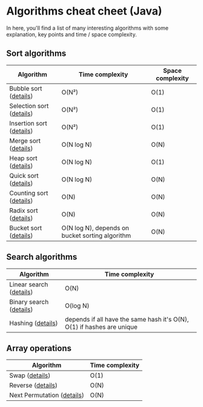 # Algorithms cheat cheet (Java)

In here, you'll find a list of many interesting algorithms with some explanation, key points and time / space complexity.

## Sort algorithms

| Algorithm                                         | Time complexity                                 | Space complexity |
| ------------------------------------------------- | ----------------------------------------------- | ---------------- |
| Bubble sort ([details](Sort/BubbleSort.md))       | O(N²)                                           | O(1)             |
| Selection sort ([details](Sort/SelectionSort.md)) | O(N²)                                           | O(1)             |
| Insertion sort ([details](Sort/InsertionSort.md)) | O(N²)                                           | O(1)             |
| Merge sort ([details](Sort/MergeSort.md))         | O(N log N)                                      | O(N)             |
| Heap sort ([details](Sort/HeapSort.md))           | O(N log N)                                      | O(1)             |
| Quick sort ([details](Sort/QuickSort.md))         | O(N log N)                                      | O(N)             |
| Counting sort ([details](Sort/CountingSort.md))   | O(N)                                            | O(N)             |
| Radix sort ([details](Sort/RadixSort.md))         | O(N)                                            | O(N)             |
| Bucket sort ([details](Sort/RadixSort.md))        | O(N log N), depends on bucket sorting algorithm | O(N)             |

## Search algorithms

| Algorithm                                         | Time complexity                                                        |
| ------------------------------------------------- | ---------------------------------------------------------------------- |
| Linear search ([details](Search/LinearSearch.md)) | O(N)                                                                   |
| Binary search ([details](Search/BinarySearch.md)) | O(log N)                                                               |
| Hashing ([details](Search/Hashing.md))            | depends if all have the same hash it's O(N), O(1) if hashes are unique |

## Array operations

| Algorithm                                                        | Time complexity |
| ---------------------------------------------------------------- | --------------- |
| Swap ([details](ArrayOperations/Swap.md))                        | O(1)            |
| Reverse ([details](ArrayOperations/Reverse.md))                  | O(N)            |
| Next Permutation ([details](ArrayOperations/NextPermutation.md)) | O(N)            |
